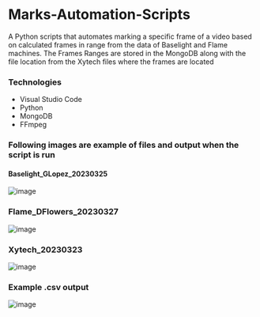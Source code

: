 # Marks-Automation-Scripts
A Python scripts that automates marking a specific frame of a video based on calculated frames in range from the data of Baselight and Flame machines. The Frames Ranges are stored in the MongoDB along with the file location from the Xytech files where the frames are located

### Technologies
* Visual Studio Code
* Python
* MongoDB
* FFmpeg

### Following images are example of files and output when the script is run
#### Baselight_GLopez_20230325
![image](https://github.com/n1cerium/Marks-Automation-Scripts/assets/114702605/95226257-07f2-4c43-8774-8ea523e2a6ec)

### Flame_DFlowers_20230327
![image](https://github.com/n1cerium/Marks-Automation-Scripts/assets/114702605/3076b9d0-6a8b-4828-a93b-90bf4104314b)

### Xytech_20230323
![image](https://github.com/n1cerium/Marks-Automation-Scripts/assets/114702605/b8611fe6-36a5-4d47-8078-a39f0e0d6e4d)

### Example .csv output
![image](https://github.com/n1cerium/Marks-Automation-Scripts/assets/114702605/938ef357-4a92-4aaa-bad4-d91b313e3480)
